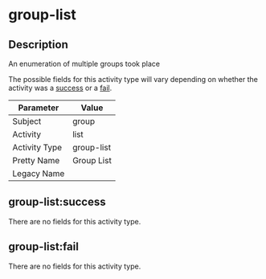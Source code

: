 group-list
==========

Description
-----------
An enumeration of multiple groups took place

The possible fields for this activity type will vary depending on whether the activity was a [success](#group-listsuccess) or a [fail](#group-listfail).

| Parameter     | Value      |
| ------------- | ---------- |
| Subject       | group      |
| Activity      | list       |
| Activity Type | group-list |
| Pretty Name   | Group List |
| Legacy Name   |            |

group-list:success
------------------

There are no fields for this activity type.


group-list:fail
---------------

There are no fields for this activity type.
